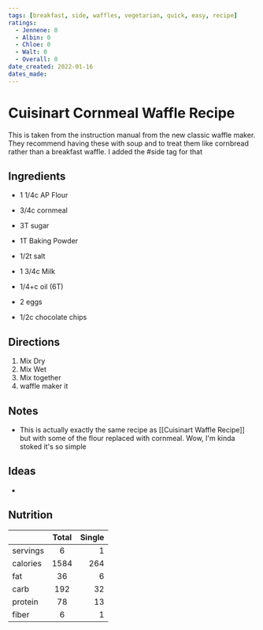 ```yaml
---
tags: [breakfast, side, waffles, vegetarian, quick, easy, recipe]
ratings:
  - Jennene: 0
  - Albin: 0
  - Chloe: 0
  - Walt: 0
  - Overall: 0
date_created: 2022-01-16
dates_made:
---
```


# Cuisinart Cornmeal Waffle Recipe
This is taken from the instruction manual from the new classic waffle maker. They recommend having these with soup and to treat them like cornbread rather than a breakfast waffle. I added the #side tag for that

## Ingredients
- 1 1/4c AP Flour
- 3/4c cornmeal
- 3T sugar
- 1T Baking Powder
- 1/2t salt

- 1 3/4c Milk
- 1/4+c oil (6T)
- 2 eggs
- 1/2c chocolate chips

## Directions
1. Mix Dry
2. Mix Wet
3. Mix together
4. waffle maker it

## Notes
- This is actually exactly the same recipe as [[Cuisinart Waffle Recipe]] but with some of the flour replaced with cornmeal. Wow, I'm kinda stoked it's so simple

## Ideas
- 

## Nutrition

|          |      Total    |  Single |
|----------|:-------------:|--------:|
| servings | 6             | 1       |
| calories | 1584          | 264     |
| fat      | 36            | 6       |
| carb     | 192           | 32      |
| protein  | 78            | 13      |
| fiber    | 6             | 1       |
